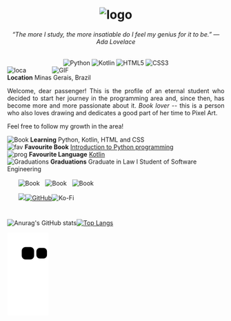 <div align="center"><h1><img alt="logo" src="https://lh3.googleusercontent.com/ciQbqegO3OnI_PteZREjJV6hMn4Yzurr75m4-jvuK3qJU0Cg47Di5XDJaaUNKtiQfYtj6GTIdrzV0CBwD58GiVyBWnxDslWlGIHPutxUfaethlC7YPDaMhz27xGW4uKkdWrRpvLSVIVoOflwA4qOchLdBzGrELveOFKgBjVtET4WRndXhlPYdX-9I7qyOV-2lKS2GUgKyzzFandIrONWz87ckULZJzIFJJJi_6wX1VFQ0dV3bpSrWhtM8NzPsqfPCYyCQNUyS2I7WZoluFkkNytwXLl3zO7hpBGadtiQGwhZ2Kvguk2bQny9oWugX0-BuC8DXkXhZ6skmf9hjIGmdkeXMgiw0LUcxm2FdYwCh3gp5FVEHMJKWxZ0Mzl8p_MSpgNhVVyqbG4N0folVDqg6977mL0EHEmb0w1jnnGJByu6s2eMmEnNhWJ74_yMIz4Rq4yWsZtTZJpEoQiHCQqINsSdSnhifygPPpIE8cnSWyJanCodgPFJA-PFf9JUkUN4Qp88g8ceWv0yMxSn6w8tR8tx5H_EWU8d0L2zgDnhw0-PgWrqCOgJ3MBQPZnEVEPIu_inVS90stRmMceUUEuewY5yQi9xXliq7JMGYg6Ccz2niOKwJO-mvOTL-A174KHdcpgHAqFfOE1Wmb-yec_6n01ruggfbjdluX79eIRUYMY_u2XZsRAAVm1ISXoSkoEH1gkGwoQDtuSb3o_-PMkdqA=w500-h150-no?authuser=0"/> </h1></div>

<!-- Head
-->

<h6><div align="center">“<em>The more I study, the more insatiable do I feel my genius for it to be.</em>” — Ada Lovelace</div></h6>
<div align="center"> <img alt="Python" src="https://img.shields.io/badge/python-%2314354C.svg?style=for-the-badge&logo=python&logoColor=white"/> <img alt="Kotlin" src="https://img.shields.io/badge/kotlin-%230095D5.svg?style=for-the-badge&logo=kotlin&logoColor=white"/> <img alt="HTML5" src="https://img.shields.io/badge/html5-%23E34F26.svg?style=for-the-badge&logo=html5&logoColor=white"/>	<img alt="CSS3" src="https://img.shields.io/badge/css3-%231572B6.svg?style=for-the-badge&logo=css3&logoColor=white"/> </div>
 
<!-- Octocat
-->    

<img align="right" alt="GIF" src="https://octocat-generator-assets.githubusercontent.com/my-octocat-1624901515905.png" width="400px" />

<!-- About me // Icons by Flaticon https://www.flaticon.com/br/
-->

<div align="left"> <img alt="loca" src="https://img-premium.flaticon.com/png/512/186/premium/186250.png?token=exp=1624921744~hmac=b746a1b30dac9d6df27e6c2764bbb424" width="15"/> <strong>Location</strong> Minas Gerais, Brazil</div><p>
<div align="justify">Welcome, dear passenger! This is the profile of an eternal student who decided to start her journey in the programming area and, since then, has become more and more passionate about it. <em>Book lover </em> -- this is a person who also loves drawing and dedicates a good part of her time to Pixel Art. 
<p><p>Feel free to follow my growth in the area!</div>

<div align="left"> <img alt="Book" src="https://image.flaticon.com/icons/png/512/3627/3627782.png" width="30"/> <strong>Learning</strong> Python, Kotlin, HTML and CSS</div>
<div align="left"> <img alt="fav" src="https://image.flaticon.com/icons/png/512/1040/1040230.png" width="25"/> <strong>Favourite Book</strong> <a href="https://www.amazon.com.br/Introdu%C3%A7%C3%A3o-Programa%C3%A7%C3%A3o-com-Python-Algoritmos/dp/8575227181/ref=asc_df_8575227181/?tag=googleshopp00-20&linkCode=df0&hvadid=379748659420&hvpos=&hvnetw=g&hvrand=18425391344779090891&hvpone=&hvptwo=&hvqmt=&hvdev=c&hvdvcmdl=&hvlocint=&hvlocphy=1001650&hvtargid=pla-811137648888&psc=1" target="_blank">Introduction to Python programming</a>
<div align="left"> <img alt="prog" src="https://img-premium.flaticon.com/png/512/1442/premium/1442581.png?token=exp=1624907301~hmac=234328ea21b3a01fe64327b3e886f882" width="20"/> <strong>Favourite Language</strong> <a href="https://developer.android.com/kotlin?hl=pt&gclid=Cj0KCQjw5uWGBhCTARIsAL70sLIj-_j4GBFoQ12ywgEFzVaHgXoZMCxyYGccK9Xoqg_IOGX90He0nqoaAuFDEALw_wcB&gclsrc=aw.ds" target="_blank">Kotlin</a>
<div align="left"> <img alt="Graduations" src="https://image.flaticon.com/icons/png/512/2620/2620135.png" width="30"/> <strong>Graduations</strong> Graduate in Law l Student of Software Engineering</div>    
<p>
    
<!-- page break
--> 
  
ㅤㅤ<img alt="Book" src="https://i.pinimg.com/originals/65/ba/48/65ba488626025cff82f091336fbf94bb.gif" width="100"/>ㅤ<img alt="Book" src="https://i.pinimg.com/originals/65/ba/48/65ba488626025cff82f091336fbf94bb.gif" width="100"/>ㅤ<img alt="Book" src="https://i.pinimg.com/originals/65/ba/48/65ba488626025cff82f091336fbf94bb.gif" width="100"/>ㅤ
   
  <!-- social
--> 
  
ㅤㅤ<a href="https://instagram.com/monhardy" target="_blank"><img src="https://img.shields.io/badge/-Instagram-%23E4405F?style=for-the-badge&logo=instagram&logoColor=white" target="_blank"></a><a href="https://github.com/MonHardy" target="_blank"><img alt="GitHub" src="https://img.shields.io/badge/github-%23121011.svg?style=for-the-badge&logo=github&logoColor=white"/></a><img alt="Ko-Fi" src="https://img.shields.io/badge/Ko--fi-F16061?style=for-the-badge&logo=ko-fi&logoColor=white" />

  <!-- stats GitHub
--> 
 <h1></h1>

![Anurag's GitHub stats](https://github-readme-stats.vercel.app/api?username=MonHardy&show_icons=true&theme=kacho_ga)[![Top Langs](https://github-readme-stats.vercel.app/api/top-langs/?username=MonHardy&layout=compact&theme=kacho_ga)](https://github.com/anuraghazra/github-readme-stats)

<!-- end
--> 

  ![Snake animation](https://github.com/rafaballerini/rafaballerini/blob/output/github-contribution-grid-snake.svg)
